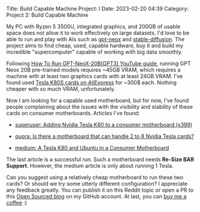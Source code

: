 Title: Build Capable Machine Project: I
Date: 2023-02-20 04:39
Category: Project 2: Build Capable Machine

My PC with Ryzen 5 3500U, integrated graphics, and 200GB of usable space does not allow it to work effectively on large datasets. I'd love to be able to run and play with AIs such as [gpt-neox](https://github.com/EleutherAI/gpt-neox) and [stable-diffusion](https://github.com/CompVis/stable-diffusion). The project aims to find cheap, used, capable hardware, buy it and build my incredible "supercomputer" capable of working with big data smoothly.

Following [How To Run GPT-NeoX-20B(GPT3) YouTube guide](https://www.youtube.com/watch?v=bAY85Om5O6A),
running GPT Neox 20B pre-trained models requires ~45GB VRAM, which requires a machine with at least two graphics cards with at least 24GB VRAM. I've found used [Tesla K80S cards on AliExpress](https://www.aliexpress.us/item/3256803271302953.html?spm=a2g0o.productlist.main.21.3d72b1c97C0xQg&pdp_ext_f=%7B%22sku_id%22%3A%2212000025875743144%22%7D&pdp_npi=3%40dis%21USD%21315.0%21315.0%21%21%21%21%21%40212244c416768690851713287d070d%2112000025875743144%21sea%21US%212788674031&curPageLogUid=g3nCZwYauYbz) for ~300$ each. Nothing cheaper with so much VRAM, unfortunately. 

Now I am looking for a capable used motherboard, but for now, I've found people complaining about the issues with the visibility and stability of these cards on consumer motherboards. Articles I've found:

* [superuser: Adding Nvidia Tesla K80 to a consumer motherboard (x399)](https://superuser.com/questions/1629080/adding-nvidia-tesla-k80-to-a-consumer-motherboard-x399)

* [quora: Is there a motherboard that can handle 2 to 8 Nvidia Tesla cards?](https://www.quora.com/Is-there-a-motherboard-that-can-handle-2-to-8-Nvidia-Tesla-cards)

* [medium: A Tesla K80 and Ubuntu in a Consumer Motherboard](https://sjgf.medium.com/a-tesla-k80-and-ubuntu-in-a-consumer-motherboard-ab0edbf0e0d1)

The last article is a successful run. Such a motherboard needs **Re-Size BAR Support**. However, the medium article is only about running 1 Tesla.

Can you suggest using a relatively cheap motherboard to run these two cards? Or should we try some utterly different configuration? I appreciate any feedback greatly. You can publish it on this Reddit topic or open a PR to this [Open Sourced blog](https://github.com/tomwyattart/tomwyattart.github.io) on my GitHub account. At last, you can [buy me a coffee](https://www.buymeacoffee.com/tomwyatt) :) 


